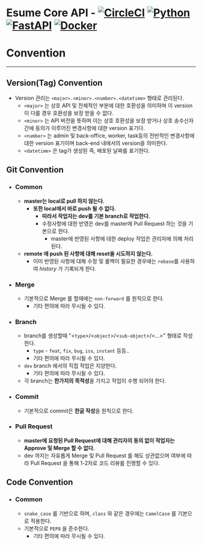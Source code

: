 # **Esume Core API** - [![CircleCI](https://circleci.com/gh/LuxQuad/esume-core-api/tree/master.svg?style=svg&circle-token=e8cf4faab2b5a1b40b12f998fa72789c566eb35e)](https://circleci.com/gh/LuxQuad/esume-api/tree/master) [![Python](https://img.shields.io/badge/python-3.7.4-brightgreen.svg)]() [![FastAPI](https://img.shields.io/badge/FastAPI-0.1.4-brightgreen.svg)]() [![Docker](https://img.shields.io/badge/docker_engine-20.1.2-brightgreen.svg)]() 

# **Convention** 
---
## **Version(Tag) Convention**
* Version 관리는 `<major>.<minor>.<number>.<datetime>` 형태로 관리된다.
    * `<major>` 는 상호 API 및 전체적인 부분에 대한 호환성을 의미하며 이 version이 다를 경우 호환성을 보장 받을 수 없다.
    * `<minor>` 는 API 버전을 뜻하며 이는 상호 호환성을 보장 받거나 상호 송수신자간에 동의가 이루어진 변경사항에 대한 version 표기다.
    * `<number>` 는 admin 및 back-office, worker, task등의 전반적인 변경사항에 대한 version 표기이며 back-end 내에서의 version을 의미한다.
    * `<datetime>` 은 tag가 생성된 즉, 배포된 날짜를 표기한다.


## **Git Convention**
* ### Common
    * **master는 local로 pull 하지 않는다.**
        * **또한 local에서 바로 push 될 수 없다.**
            * **따라서 작업자는 dev를 기본 branch로 작업한다.**
            * 수정사항에 대한 반영은 dev를 master에 Pull Request 하는 것을 기본으로 한다.
                * master에 반영된 사항에 대한 deploy 작업은 관리자에 의해 처리된다.
    * **remote 에 push 된 사항에 대해 reset을 시도하지 않는다.**
        * 이미 반영된 사항에 대해 수정 및 롤백이 필요한 경우에는 `rebase`를 사용하여 *history* 가 기록되게 한다.

* ### Merge
    * 기본적으로 Merge 를 할때에는 `non-forward` 를 원칙으로 한다.
        * 기타 편의에 따라 무시될 수 있다.
    
* ### Branch
    * branch를 생성할때 "<`type`>/<`object`>/<`sub-object`>/<...>" 형태로 작성한다.
        * `type` - `feat`, `fix`, `bug`, `iss`, `instant` 등등..
        * 기타 편의에 따라 무시될 수 있다. 
    * `dev` branch 에서의 직접 작업은 지양한다.
        * 기타 편의에 따라 무시될 수 있다. 
    * 각 branch는 **한가지의 목적성**을 가지고 작업이 수행 되어야 한다.

* ### Commit
    * 기본적으로 commit은 **한글 작성**을 원칙으로 한다.
    
* ### Pull Request
    * **master에 요청된 Pull Request에 대해 관리자의 동의 없이 작업자는 Approve 및 Merge 할 수 없다.**
    * dev 까지는 자유롭게 Merge 및 Pull Request 를 해도 상관없으며 여부에 따라 Pull Request 을 통해 1-2차로 코드 리뷰를 진행할 수 있다.

## **Code Convention**
* ### Common
    * `snake_case` 를 기반으로 하며, `class` 와 같은 경우에는 `CamelCase` 를 기본으로 적용한다.
    * 기본적으로 `PEP8` 을 준수한다.
        * 기타 편의에 따라 무시될 수 있다.
